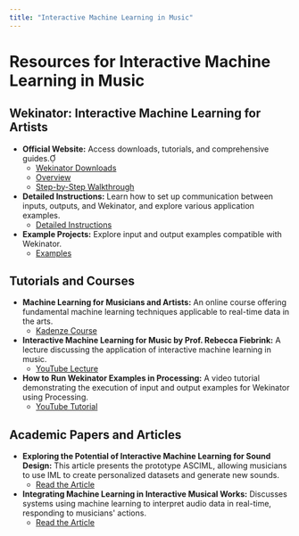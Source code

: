 ```yaml
---
title: "Interactive Machine Learning in Music"
---
```


# **Resources for Interactive Machine Learning in Music**

## Wekinator: Interactive Machine Learning for Artists

- **Official Website:** Access downloads, tutorials, and comprehensive guides.
  - [Wekinator Downloads](http://www.wekinator.org/downloads/)
  - [Overview](http://www.wekinator.org/instructions/)
  - [Step-by-Step Walkthrough](http://www.wekinator.org/walkthrough/)
- **Detailed Instructions:** Learn how to set up communication between inputs, outputs, and Wekinator, and explore various application examples.
  - [Detailed Instructions](http://www.wekinator.org/detailed-instructions/) 
- **Example Projects:** Explore input and output examples compatible with Wekinator.
  - [Examples](http://www.wekinator.org/examples/)


## Tutorials and Courses

- **Machine Learning for Musicians and Artists:** An online course offering fundamental machine learning techniques applicable to real-time data in the arts.
  - [Kadenze Course](https://www.kadenze.com/courses/machine-learning-for-musicians-and-artists/info)
- **Interactive Machine Learning for Music by Prof. Rebecca Fiebrink:** A lecture discussing the application of interactive machine learning in music.
  - [YouTube Lecture](https://www.youtube.com/watch?v=nQtG2uNazC0)
- **How to Run Wekinator Examples in Processing:** A video tutorial demonstrating the execution of input and output examples for Wekinator using Processing.
  - [YouTube Tutorial](https://www.youtube.com/watch?v=bE2EimjdUmM)

## Academic Papers and Articles

- **Exploring the Potential of Interactive Machine Learning for Sound Design:** This article presents the prototype ASCIML, allowing musicians to use IML to create personalized datasets and generate new sounds.
  - [Read the Article](https://nime.org/proc/nime2023_88/)
- **Integrating Machine Learning in Interactive Musical Works:** Discusses systems using machine learning to interpret audio data in real-time, responding to musicians' actions.
  - [Read the Article](https://www.widsvillach.org/integrating-machine-learning-in-interactive-musical-works/)
